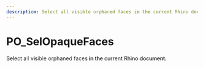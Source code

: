 ```yaml
---
description: Select all visible orphaned faces in the current Rhino document.
---
```


# PO_SelOpaqueFaces

Select all visible orphaned faces in the current Rhino document.

